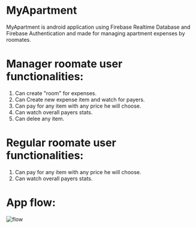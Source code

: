 # MyApartment
MyApartment is android application using Firebase Realtime Database and Firebase Authentication and made for managing apartment expenses by roomates.

# Manager roomate user functionalities:
1. Can create "room" for expenses.
2. Can Create new expense item and watch for payers.
3. Can pay for any item with any price he will choose.
4. Can watch overall payers stats.
5. Can delee any item.

# Regular roomate user functionalities:
1. Can pay for any item with any price he will choose.
2. Can watch overall payers stats.

# App flow:
![flow](https://media.giphy.com/media/0CEYkRlYzFSlGGnIiE/giphy.gif)
